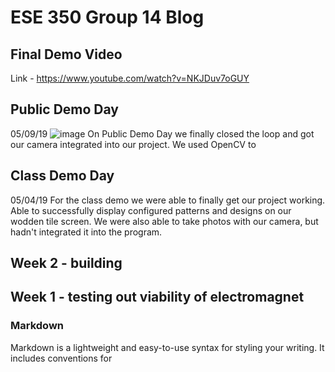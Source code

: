 # ESE 350 Group 14 Blog
## Final Demo Video
Link - https://www.youtube.com/watch?v=NKJDuv7oGUY

## Public Demo Day
05/09/19
![image](/Users/MannyKuflik/Documents/UPENN/SOPHMORE/Spring/ESE350/ESE350finalproj/IMG_5480.JPG)
On Public Demo Day we finally closed the loop and got our camera integrated into our project. We used OpenCV to 
## Class Demo Day
05/04/19
For the class demo we were able to finally get our project working. Able to successfully display configured patterns and designs on our wodden tile screen. We were also able to take photos with our camera, but hadn't integrated it into the program.
## Week 2 - building 

## Week 1 - testing out viability of electromagnet



### Markdown

Markdown is a lightweight and easy-to-use syntax for styling your writing. It includes conventions for

```markdown

```
